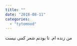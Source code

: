```yaml
---
title: ""
date: "2018-08-11"
categories: 
  - "tytomood"
---
```


من زنده ام. تا بودنم شعر کمی نیست
